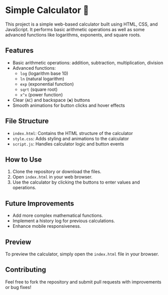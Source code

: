 # Simple Calculator 🧮


This project is a simple web-based calculator built using HTML, CSS, and JavaScript. It performs basic arithmetic operations as well as some advanced functions like logarithms, exponents, and square roots.

## Features

- Basic arithmetic operations: addition, subtraction, multiplication, division
- Advanced functions:
  - `log` (logarithm base 10)
  - `ln` (natural logarithm)
  - `exp` (exponential function)
  - `sqrt` (square root)
  - `x^x` (power function)
- Clear (`AC`) and backspace (`❌`) buttons
- Smooth animations for button clicks and hover effects

## File Structure

- `index.html`: Contains the HTML structure of the calculator
- `style.css`: Adds styling and animations to the calculator
- `script.js`: Handles calculator logic and button events

## How to Use

1. Clone the repository or download the files.
2. Open `index.html` in your web browser.
3. Use the calculator by clicking the buttons to enter values and operations.

## Future Improvements

- Add more complex mathematical functions.
- Implement a history log for previous calculations.
- Enhance mobile responsiveness.

## Preview

To preview the calculator, simply open the `index.html` file in your browser.

## Contributing

Feel free to fork the repository and submit pull requests with improvements or bug fixes!



